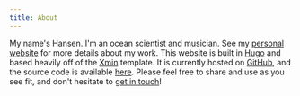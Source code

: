 ```yaml
---
title: About
---
```


My name's Hansen. I'm an ocean scientist and musician. See my
[personal website](http://hansenjohnson.org/) for more details about my work.
This website is built in [Hugo](https://gohugo.io/) and based heavily off of the [Xmin](https://github.com/yihui/hugo-xmin) template. It is currently hosted on
[GitHub](https://github.com/), and the source code is available
[here](https://github.com/hansenjohnson/songbook). Please feel free to share and
use as you see fit, and don't hesitate to [get in touch](mailto:hansen.johnson@dal.ca)!
